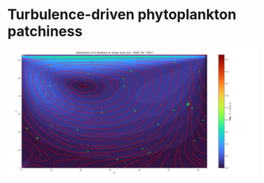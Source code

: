 # Turbulence-driven phytoplankton patchiness
![LBM](https://github.com/CasvHees/plankton/blob/main/LB_plankton_figs/Akashiwo_init.png)
